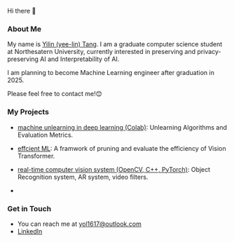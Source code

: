 Hi there 👋

### About Me
My name is [Yilin (yee-lin) Tang](https://yilin1010.github.io/Personal_Website/). I am a graduate computer science student at Northesatern University, currently interested in preserving and privacy-preserving AI and Interpretability of AI.

I am planning to become Machine Learning engineer after graduation in 2025. 

Please feel free to contact me!😊


### My Projects

- [machine unlearning in deep learning (Colab)](https://colab.research.google.com/drive/123lfuduvzjmczpl9u_wLeNbajALdupF8?usp=sharing): Unlearning Algorithms and Evaluation Metrics.
- [effcient ML](https://github.com/Yilin1010/pruning_ViT): A framwork of pruning and evaluate the efficiency of Vision Transformer.

- [real-time computer vision system (OpenCV, C++, PyTorch)](https://github.com/Yilin1010/Yilin1010-Pattern-Recognition-Computer-Vision-Fall-2023): Object Recognition system, AR system, video filters.

- 


<!-- [![GitHub Repository](https://img.shields.io/badge/GitHub-Repository-blue)](https://github.com/your-username/your-repository) -->


### Get in Touch
- You can reach me at <a href="mailto:&#121;&#111;&#108;&#049;&#054;&#049;&#055;&#064;&#111;&#117;&#116;&#108;&#111;&#111;&#107;&#046;&#099;&#111;&#109;">&#121;&#111;&#108;&#049;&#054;&#049;&#055;&#064;&#111;&#117;&#116;&#108;&#111;&#111;&#107;&#046;&#099;&#111;&#109;</a>
- [LinkedIn](https://www.linkedin.com/in/yilin-tang-26b3391a7/)

